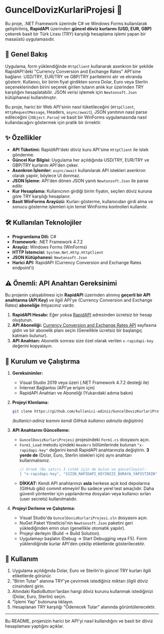 # GuncelDovizKurlariProjesi 💸

Bu proje, .NET Framework üzerinde C# ve Windows Forms kullanılarak geliştirilmiş, **RapidAPI** üzerinden **güncel döviz kurlarını (USD, EUR, GBP)** çekerek basit bir Türk Lirası (TRY) karşılığı hesaplama işlemi yapan bir masaüstü uygulamasıdır.

## 🚀 Genel Bakış

Uygulama, form yüklendiğinde `HttpClient` kullanarak asenkron bir şekilde RapidAPI'deki "Currency Conversion and Exchange Rates" API'sine bağlanır. USD/TRY, EUR/TRY ve GBP/TRY paritelerini alır ve ekranda gösterir. Kullanıcı, bir birim fiyat girdikten sonra Dolar, Euro veya Sterlin seçeneklerinden birini seçerek girilen tutarın anlık kur üzerinden TRY karşılığını hesaplatabilir. JSON verisi işlemek için `Newtonsoft.Json` kütüphanesi kullanılmıştır.

Bu proje, harici bir Web API'sinin nasıl tüketileceğini (`HttpClient`, `HttpRequestMessage`, Headers, `async/await`), JSON yanıtının nasıl parse edileceğini (`JObject.Parse`) ve basit bir WinForms uygulamasında nasıl kullanılacağını göstermek için pratik bir örnektir.

## ✨ Özellikler

*   **API Tüketimi:** RapidAPI'deki döviz kuru API'sine `HttpClient` ile istek gönderme.
*   **Güncel Kur Bilgisi:** Uygulama her açıldığında USD/TRY, EUR/TRY ve GBP/TRY kurlarını API'den çeker.
*   **Asenkron İşlemler:** `async/await` kullanılarak API istekleri asenkron olarak yapılır, böylece UI donmaz.
*   **JSON İşleme:** API'den dönen JSON yanıtı `Newtonsoft.Json` ile parse edilir.
*   **Kur Hesaplama:** Kullanıcının girdiği birim fiyatın, seçilen döviz kuruna göre TRY karşılığı hesaplanır.
*   **Basit WinForms Arayüzü:** Kurları gösterme, kullanıcıdan girdi alma ve sonucu gösterme işlemleri için temel WinForms kontrolleri kullanılır.

## 🛠️ Kullanılan Teknolojiler

*   **Programlama Dili:** C#
*   **Framework:** .NET Framework 4.7.2
*   **Arayüz:** Windows Forms (WinForms)
*   **HTTP İstemcisi:** `System.Net.Http.HttpClient`
*   **JSON Kütüphanesi:** `Newtonsoft.Json`
*   **Harici API:** RapidAPI (Currency Conversion and Exchange Rates endpoint'i)

## ⚠️ Önemli: API Anahtarı Gereksinimi

Bu projenin çalışabilmesi için **RapidAPI** üzerinden alınmış **geçerli bir API anahtarına (API Key)** ve ilgili API'ye (Currency Conversion and Exchange Rates) **aboneliğe** ihtiyacınız vardır.

1.  **RapidAPI Hesabı:** Eğer yoksa [RapidAPI](https://rapidapi.com/) adresinden ücretsiz bir hesap oluşturun.
2.  **API Aboneliği:** [Currency Conversion and Exchange Rates API](https://rapidapi.com/natkapral/api/currency-conversion-and-exchange-rates/) sayfasına gidin ve bir abonelik planı seçin (Genellikle ücretsiz bir başlangıç katmanı bulunur).
3.  **API Anahtarı:** Abonelik sonrası size özel olarak verilen `x-rapidapi-key` değerini kopyalayın.

## 💾 Kurulum ve Çalıştırma

1.  **Gereksinimler:**
    *   Visual Studio 2019 veya üzeri (.NET Framework 4.7.2 desteği ile)
    *   İnternet Bağlantısı (API'ye erişim için)
    *   RapidAPI Anahtarı ve Aboneliği (Yukarıdaki adıma bakın)

2.  **Projeyi Klonlama:**
    ```bash
    git clone https://github.com/kullanici-adiniz/GuncelDovizKurlariProjesi.git
    ```
    *(kullanici-adiniz kısmını kendi GitHub kullanıcı adınızla değiştirin)*

3.  **API Anahtarını Güncelleme:**
    *   `GuncelDovizKurlariProjesi` projesindeki `Form1.cs` dosyasını açın.
    *   `Form1_Load` metodu içindeki `Headers` bölümlerinde bulunan `"x-rapidapi-key"` değerini kendi RapidAPI anahtarınızla değiştirin. **3 yerde de** (Dolar, Euro, Sterlin istekleri için) aynı anahtarı kullanmalısınız.
        ```csharp
        // Örnek (Bu satırı 3 istek için de bulun ve güncelleyin):
        { "x-rapidapi-key", "SIZIN_RAPIDAPI_KEYINIZI_BURAYA_YAPISTIRIN" },
        ```
    *   **DİKKAT:** Kendi API anahtarınızı **asla** herkese açık kod depolarına (GitHub gibi) commit etmeyin! Bu sadece yerel test amaçlıdır. Daha güvenli yöntemler için yapılandırma dosyaları veya kullanıcı sırları (user secrets) kullanılmalıdır.

4.  **Projeyi Derleme ve Çalıştırma:**
    *   Visual Studio'da `GuncelDovizKurlariProjesi.sln` dosyasını açın.
    *   NuGet Paket Yöneticisi'nin `Newtonsoft.Json` paketini geri yüklediğinden emin olun (genellikle otomatik yapılır).
    *   Projeyi derleyin (Build -> Build Solution).
    *   Uygulamayı başlatın (Debug -> Start Debugging veya F5). Form yüklendiğinde kurlar API'den çekilip etiketlerde gösterilecektir.

## 📝 Kullanım

1.  Uygulama açıldığında Dolar, Euro ve Sterlin'in güncel TRY kurları ilgili etiketlerde görünür.
2.  "Birim Tutar" alanına TRY'ye çevirmek istediğiniz miktarı (ilgili döviz cinsinden) girin.
3.  Altındaki RadioButton'lardan hangi döviz kurunu kullanmak istediğinizi (Dolar, Euro, Sterlin) seçin.
4.  "İşlemi Yap" butonuna tıklayın.
5.  Hesaplanan TRY karşılığı "Ödenecek Tutar" alanında görüntülenecektir.

---
Bu README, projenizin harici bir API'yi nasıl kullandığını ve basit bir döviz hesaplaması yaptığını açıklar.
